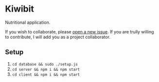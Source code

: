 # Kiwibit

Nutritional application.

If you wish to collaborate, please [open a new issue](https://github.com/inad9300/kiwibit/issues). If you are trully willing to contribute, I will add you as a project collaborator.

## Setup

1. `cd database && sudo ./setup.js`
2. `cd server && npm i && npm start`
3. `cd client && npm i && npm start`
